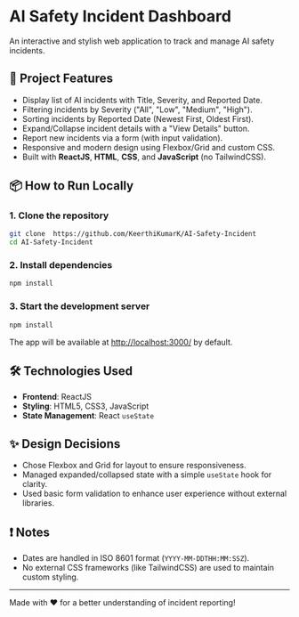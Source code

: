  # AI Safety Incident Dashboard

An interactive and stylish web application to track and manage AI safety incidents.

## 🚀 Project Features
- Display list of AI incidents with Title, Severity, and Reported Date.
- Filtering incidents by Severity ("All", "Low", "Medium", "High").
- Sorting incidents by Reported Date (Newest First, Oldest First).
- Expand/Collapse incident details with a "View Details" button.
- Report new incidents via a form (with input validation).
- Responsive and modern design using Flexbox/Grid and custom CSS.
- Built with **ReactJS**, **HTML**, **CSS**, and **JavaScript** (no TailwindCSS).

## 📦 How to Run Locally

### 1. Clone the repository
```bash
git clone  https://github.com/KeerthiKumarK/AI-Safety-Incident
cd AI-Safety-Incident
```
### 2. Install dependencies
   ```bash
 npm install
```
### 3. Start the development server
   ```bash
 npm install
```
   
The app will be available at [http://localhost:3000/](http://localhost:3000/) by default.

## 🛠️ Technologies Used
- **Frontend**: ReactJS
- **Styling**: HTML5, CSS3, JavaScript
- **State Management**: React `useState`

## ✨ Design Decisions
- Chose Flexbox and Grid for layout to ensure responsiveness.
- Managed expanded/collapsed state with a simple `useState` hook for clarity.
- Used basic form validation to enhance user experience without external libraries.

## ❗ Notes
- Dates are handled in ISO 8601 format (`YYYY-MM-DDTHH:MM:SSZ`).
- No external CSS frameworks (like TailwindCSS) are used to maintain custom styling.

---

Made with ❤️ for a better understanding of incident reporting!

